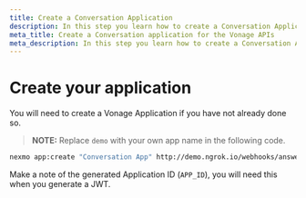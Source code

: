 ```yaml
---
title: Create a Conversation Application
description: In this step you learn how to create a Conversation Application
meta_title: Create a Conversation application for the Vonage APIs
meta_description: In this step you learn how to create a Conversation Application
---
```


# Create your application

You will need to create a Vonage Application if you have not already done so.

> **NOTE:** Replace `demo` with your own app name in the following code.

``` bash
nexmo app:create "Conversation App" http://demo.ngrok.io/webhooks/answer http://demo.ngrok.io/webhooks/event --keyfile private.key
```

Make a note of the generated Application ID (`APP_ID`), you will need this when you generate a JWT.
